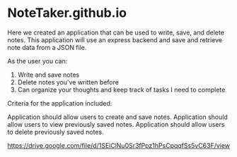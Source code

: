 # NoteTaker.github.io

Here we created an application that can be used to write, save, and delete notes. This application will use an express backend and save and retrieve note data from a JSON file.


As the user you can:
1. Write and save notes
2. Delete notes you've written before
3. Can organize your thoughts and keep track of tasks I need to complete


Criteria for the application included:

Application should allow users to create and save notes.
Application should allow users to view previously saved notes.
Application should allow users to delete previously saved notes.

https://drive.google.com/file/d/1SEiClNu0Sr3fPpz1hPsCpqqfSs5vC63F/view
